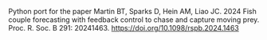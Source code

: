 Python port for the paper Martin BT, Sparks D, Hein AM, Liao JC. 2024 Fish couple forecasting with feedback control to chase and capture moving prey. Proc. R. Soc. B 291: 20241463. https://doi.org/10.1098/rspb.2024.1463